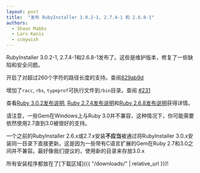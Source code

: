 ```yaml
---
layout: post
title:  "发布 RubyInstaller 3.0.2-1, 2.7.4-1 和 2.6.8-1"
authors:
  - Shaun Mabbs
  - Lars Kanis
  - ccmywish
---
```


RubyInstaller 3.0.2-1, 2.7.4-1和2.6.8-1发布了。这些是维护版本，修复了一些缺陷和安全问题。

开启了对超过260个字符的路径长度的支持。查阅[829ab9d](https://github.com/oneclick/rubyinstaller2/commit/829ab9d9798d180655b6b336797b1087bfa82f5c)

增加了`racc`, `rbs`, `typeprof`可执行文件到`/bin`目录。查阅 [#231](https://github.com/oneclick/rubyinstaller2/issues/231)


查看[Ruby 3.0.2发布说明](https://www.ruby-lang.org/en/news/2021/07/07/ruby-3-0-2-released/), [Ruby 2.7.4发布说明](https://www.ruby-lang.org/en/news/2021/07/07/ruby-2-7-4-released/)和[Ruby 2.6.8发布说明](https://www.ruby-lang.org/en/news/2021/07/07/ruby-2-6-8-released/)获得详情。

请注意，一些Gem在Windows上与Ruby 3.0并不兼容，这种情况下，你可能需要依然使用2.7直到3.0被很好的支持。

一个之前的RubyInstaller 2.6.x或2.7.x安装<b>不应当</b>被通过将RubyInstaller 3.0.x安装同一目录下直接更新。这是因为一些带有C语言扩展的Gem在Ruby 2.7和3.0之间并不兼容。最好像我们提议的，使用新的目录来存放3.0.x

所有安装程序都放在了[下载区域]({{ "/downloads/" | relative_url }})!
